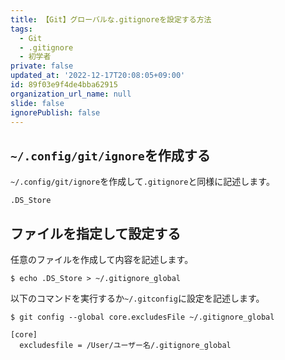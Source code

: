 ```yaml
---
title: 【Git】グローバルな.gitignoreを設定する方法
tags:
  - Git
  - .gitignore
  - 初学者
private: false
updated_at: '2022-12-17T20:08:05+09:00'
id: 89f03e9f4de4bba62915
organization_url_name: null
slide: false
ignorePublish: false
---
```

## `~/.config/git/ignore`を作成する
`~/.config/git/ignore`を作成して`.gitignore`と同様に記述します。
```:~/.config/git/ignore
.DS_Store

```

## ファイルを指定して設定する
任意のファイルを作成して内容を記述します。
```:ターミナル
$ echo .DS_Store > ~/.gitignore_global
```

以下のコマンドを実行するか`~/.gitconfig`に設定を記述します。
```:ターミナル
$ git config --global core.excludesFile ~/.gitignore_global
```

```~/.gitconfig
[core]
  excludesfile = /User/ユーザー名/.gitignore_global
```
